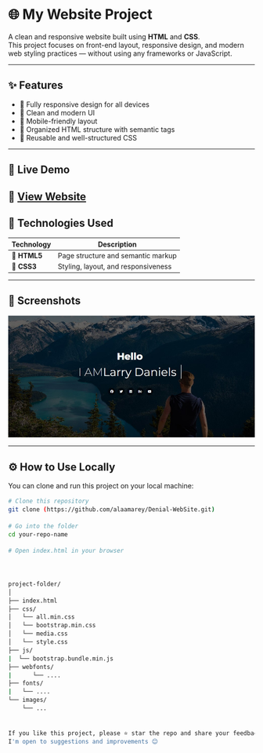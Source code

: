 # 🌐 My Website Project

A clean and responsive website built using **HTML** and **CSS**.  
This project focuses on front-end layout, responsive design, and modern web styling practices — without using any frameworks or JavaScript.

---

## ✨ Features

- 🧱 Fully responsive design for all devices  
- 🎨 Clean and modern UI  
- 📱 Mobile-friendly layout  
- 🧩 Organized HTML structure with semantic tags  
- 💅 Reusable and well-structured CSS

---

## 🚀 Live Demo

🔗 [View Website](./denialHomeImage.jpg)  
---

## 🧰 Technologies Used

| Technology | Description |
|-------------|-------------|
| 🧩 **HTML5** | Page structure and semantic markup |
| 🎨 **CSS3** | Styling, layout, and responsiveness |

---

## 📸 Screenshots


![Website Preview](./denialHomeImage.jpg)

---

## ⚙️ How to Use Locally

You can clone and run this project on your local machine:

```bash
# Clone this repository
git clone (https://github.com/alaamarey/Denial-WebSite.git)

# Go into the folder
cd your-repo-name

# Open index.html in your browser



project-folder/
│
├── index.html
├── css/
│   └── all.min.css
│   └── bootstrap.min.css
│   └── media.css
│   └── style.css
├── js/
|  └── bootstrap.bundle.min.js
├── webfonts/
|      └── ....
├── fonts/
|   └── ....
└── images/
    └── ...


If you like this project, please ⭐ star the repo and share your feedback!
I'm open to suggestions and improvements 😊
